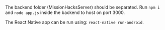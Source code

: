 The backend folder (MissionHacksServer) should be separated.
Run `npm i` and `node app.js` inside the backend to host on port 3000.

The React Native app can be run using:
`react-native run-android`.
